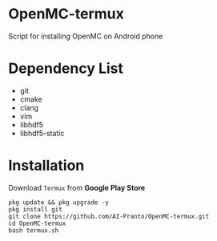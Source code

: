 # OpenMC-termux
Script for installing OpenMC on Android phone

# Dependency List
- git
- cmake
- clang
- vim
- libhdf5
- libhdf5-static

# Installation
Download `Termux` from **Google Play Store**
```
pkg update && pkg upgrade -y
pkg install git
git clone https://github.com/AI-Pranto/OpenMC-termux.git
cd OpenMC-termux
bash termux.sh
```
